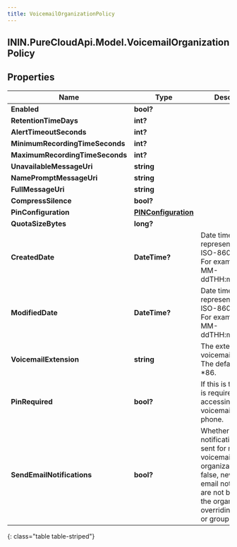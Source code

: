 ```yaml
---
title: VoicemailOrganizationPolicy
---
```

## ININ.PureCloudApi.Model.VoicemailOrganizationPolicy

## Properties

|Name | Type | Description | Notes|
|------------ | ------------- | ------------- | -------------|
| **Enabled** | **bool?** |  | [optional] |
| **RetentionTimeDays** | **int?** |  | [optional] |
| **AlertTimeoutSeconds** | **int?** |  | [optional] |
| **MinimumRecordingTimeSeconds** | **int?** |  | [optional] |
| **MaximumRecordingTimeSeconds** | **int?** |  | [optional] |
| **UnavailableMessageUri** | **string** |  | [optional] |
| **NamePromptMessageUri** | **string** |  | [optional] |
| **FullMessageUri** | **string** |  | [optional] |
| **CompressSilence** | **bool?** |  | [optional] |
| **PinConfiguration** | [**PINConfiguration**](PINConfiguration.html) |  | [optional] |
| **QuotaSizeBytes** | **long?** |  | [optional] |
| **CreatedDate** | **DateTime?** | Date time is represented as an ISO-8601 string. For example: yyyy-MM-ddTHH:mm:ss.SSSZ | [optional] |
| **ModifiedDate** | **DateTime?** | Date time is represented as an ISO-8601 string. For example: yyyy-MM-ddTHH:mm:ss.SSSZ | [optional] |
| **VoicemailExtension** | **string** | The extension for voicemail retrieval.  The default value is *86. | [optional] |
| **PinRequired** | **bool?** | If this is true, a PIN is required when accessing a user&#39;s voicemail from a phone. | [optional] |
| **SendEmailNotifications** | **bool?** | Whether email notifications are sent for new voicemails in the organization. If false, new voicemail email notifications are not be sent for the organization overriding any user or group setting. | [optional] |
{: class="table table-striped"}


